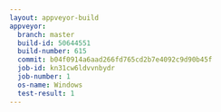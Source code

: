 ```yaml
---
layout: appveyor-build
appveyor:
  branch: master
  build-id: 50644551
  build-number: 615
  commit: b04f0914a6aad266fd765cd2b7e4092c9d90b45f
  job-id: kn31cw6ldvvnbydr
  job-number: 1
  os-name: Windows
  test-result: 1
---
```

